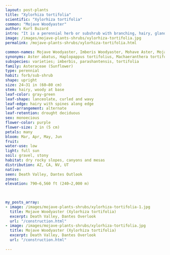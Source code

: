 ```yaml
---
layout: post-plants
title: "Xylorhiza tortifolia"
scientific: "Xylorhiza tortifolia"
common: "Mojave Woodyaster"
author: Kurt Buzard
intro: "It is a perennial herb or subshrub with branching, hairy, glandular stems that reach 60–80 cm (24–31 in) in height/length. The leaves are linear, lance-shaped, or oval, with pointed or spiny tips and spiny edges, while the leaf surfaces are hairy and glandular. The inflorescence is a solitary flower head borne on a long peduncle. The head has a base with long, narrow phyllaries which may be over 2 centimeters long. The head contains up to 60 or more lavender, pale blue, or white ray florets which may be over 3 centimeters long. The bloom period is March through June. The fruit is an achene which may be over a centimeter long, including its pappus of bristles. imberbis is the Nevada variety."
image: /images/mojave-plants-shrubs/xylorhiza-tortifolia.jpg
permalink: /mojave-plants-shrubs/xylorhiza-tortifolia.html

common-names: Mojave Woodyaster, Imberis Woodyaster, Mohave Aster, Mojave Aster, Parashant Woodyaster
synonyms: Aster abatus, Haplopappus tortifolius, Machaeranthera tortifolia, Aster tortifolius, Haplopappus tortifolius,Machaeranthera tortifolia , Machaerantheratortifolia var. imberbis , Xylorhiza tortifolia var. imberbis , Xylorhiza tortifolia var. tortifolia
subspecies: varieties; imberbis, parashantensis, tortifolia
family: Asteraceae (Sunflower)
type: perennial
habit: forb/sub-shrub
shape: upright
size: 24–31 in (60–80 cm)
stem: hairy, woody at base
leaf-color: gray-green
leaf-shape: lanceolate, curled and wavy
leaf-edge: hairy with spines along edge
leaf-arrangement: alternate
leaf-retention: drought deciduous
sex: monoecious
flower-color: purple
flower-size: 2 in (5 cm)
petals: many
bloom: Mar, Apr, May, Jun 
fruit: 
water-use: low
light: full sun
soil: gravel, stony
habitat: dry rocky slopes, canyons and mesas
distribution: AZ, CA, NV, UT
native: 
seen: Death Valley, Dantes Outlook
zones: 
elevation: 790–6,560 ft (240–2,000 m)
 
   

my_posts_array:
- image: /images/mojave-plants-shrubs/xylorhiza-tortifolia-1.jpg
  title: Mojave Woodyaster (Xylorhiza tortifolia)
  excerpt: Death Valley, Dantes Overlook
  url: "/construction.html"
- image: /images/mojave-plants-shrubs/xylorhiza-tortifolia.jpg
  title: Mojave Woodyaster (Xylorhiza tortifolia)
  excerpt: Death Valley, Dantes Overlook
  url: "/construction.html"
 
---
```

  
  
 <p></p>
  